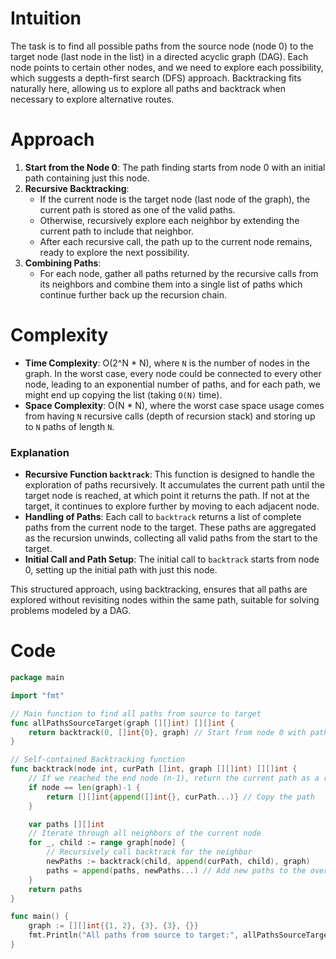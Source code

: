 # Intuition
The task is to find all possible paths from the source node (node 0) to the target node (last node in the list) in a directed acyclic graph (DAG). Each node points to certain other nodes, and we need to explore each possibility, which suggests a depth-first search (DFS) approach. Backtracking fits naturally here, allowing us to explore all paths and backtrack when necessary to explore alternative routes.

# Approach
1. **Start from the Node 0**: The path finding starts from node 0 with an initial path containing just this node.
2. **Recursive Backtracking**:
    - If the current node is the target node (last node of the graph), the current path is stored as one of the valid paths.
    - Otherwise, recursively explore each neighbor by extending the current path to include that neighbor.
    - After each recursive call, the path up to the current node remains, ready to explore the next possibility.
3. **Combining Paths**:
    - For each node, gather all paths returned by the recursive calls from its neighbors and combine them into a single list of paths which continue further back up the recursion chain.

# Complexity
- **Time Complexity**: O(2^N * N), where `N` is the number of nodes in the graph. In the worst case, every node could be connected to every other node, leading to an exponential number of paths, and for each path, we might end up copying the list (taking `O(N)` time).
- **Space Complexity**: O(N * N), where the worst case space usage comes from having `N` recursive calls (depth of recursion stack) and storing up to `N` paths of length `N`.

### Explanation
- **Recursive Function `backtrack`**: This function is designed to handle the exploration of paths recursively. It accumulates the current path until the target node is reached, at which point it returns the path. If not at the target, it continues to explore further by moving to each adjacent node.
- **Handling of Paths**: Each call to `backtrack` returns a list of complete paths from the current node to the target. These paths are aggregated as the recursion unwinds, collecting all valid paths from the start to the target.
- **Initial Call and Path Setup**: The initial call to `backtrack` starts from node 0, setting up the initial path with just this node.

This structured approach, using backtracking, ensures that all paths are explored without revisiting nodes within the same path, suitable for solving problems modeled by a DAG.

# Code
```go
package main

import "fmt"

// Main function to find all paths from source to target
func allPathsSourceTarget(graph [][]int) [][]int {
	return backtrack(0, []int{0}, graph) // Start from node 0 with path [0]
}

// Self-contained Backtracking function
func backtrack(node int, curPath []int, graph [][]int) [][]int {
	// If we reached the end node (n-1), return the current path as a result
	if node == len(graph)-1 {
		return [][]int{append([]int{}, curPath...)} // Copy the path
	}

	var paths [][]int
	// Iterate through all neighbors of the current node
	for _, child := range graph[node] {
		// Recursively call backtrack for the neighbor
		newPaths := backtrack(child, append(curPath, child), graph)
		paths = append(paths, newPaths...) // Add new paths to the overall result
	}
	return paths
}

func main() {
	graph := [][]int{{1, 2}, {3}, {3}, {}}
	fmt.Println("All paths from source to target:", allPathsSourceTarget(graph))
}
```